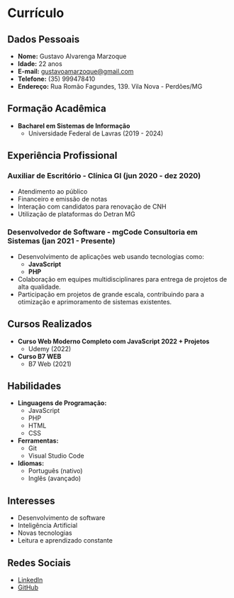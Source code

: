 # Currículo

## Dados Pessoais

- **Nome:** Gustavo Alvarenga Marzoque
- **Idade:** 22 anos
- **E-mail:** gustavoamarzoque@gmail.com
- **Telefone:** (35) 999478410
- **Endereço:** Rua Romão Fagundes, 139. Vila Nova - Perdões/MG

## Formação Acadêmica

- **Bacharel em Sistemas de Informação**
  - Universidade Federal de Lavras (2019 - 2024)

## Experiência Profissional

### Auxiliar de Escritório - Clínica GI (jun 2020 - dez 2020)
- Atendimento ao público
- Financeiro e emissão de notas
- Interação com candidatos para renovação de CNH
- Utilização de plataformas do Detran MG

### Desenvolvedor de Software - mgCode Consultoria em Sistemas (jan 2021 - Presente)

- Desenvolvimento de aplicações web usando tecnologias como:
  - **JavaScript**
  - **PHP** 
- Colaboração em equipes multidisciplinares para entrega de projetos de alta qualidade.
- Participação em projetos de grande escala, contribuindo para a otimização e aprimoramento de sistemas existentes.

## Cursos Realizados

- **Curso Web Moderno Completo com JavaScript 2022 + Projetos**
  - Udemy (2022)
- **Curso B7 WEB**
  - B7 Web (2021)

## Habilidades

- **Linguagens de Programação:**
  - JavaScript
  - PHP
  - HTML
  - CSS
- **Ferramentas:**
  - Git
  - Visual Studio Code 
- **Idiomas:**
  - Português (nativo)
  - Inglês (avançado)

## Interesses

- Desenvolvimento de software
- Inteligência Artificial
- Novas tecnologias
- Leitura e aprendizado constante

## Redes Sociais

- [LinkedIn]([https://www.linkedin.com/in/joaosilva](https://www.linkedin.com/in/gustavomarzoque-a75a50202/)https://www.linkedin.com/in/gustavomarzoque-a75a50202/)
- [GitHub]([https://github.com/joaosilva](https://github.com/gustavomarzoque)https://github.com/gustavomarzoque)

